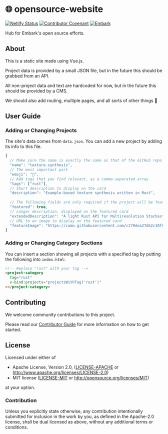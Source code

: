 🌐 opensource-website
=================

[![Netlify Status](https://api.netlify.com/api/v1/badges/a509a033-951d-4d9b-a2c0-3702a8cf9107/deploy-status)](https://app.netlify.com/sites/embark-dev-opensource/deploys)
[![Contributor Covenant](https://img.shields.io/badge/contributor%20covenant-v1.4%20adopted-ff69b4.svg)](CODE_OF_CONDUCT.md)
[![Embark](https://img.shields.io/badge/embark-open%20source-blueviolet.svg)](https://github.com/EmbarkStudios)

Hub for Embark's open source efforts.

## About

This is a static site made using Vue.js.

Project data is provided by a small JSON file, but in the future this should be grabbed from an API.

All non-project data and text are hardcoded for now, but in the future this should be provided by a CMS.

We should also add routing, multiple pages, and all sorts of other things 🙂

## User Guide

### Adding or Changing Projects

The site's data comes from `data.json`. You can add a new project by adding its info to this file.

```javascript
{
  // Make sure the name is exactly the same as that of the GitHub repo name
  "name": "texture-synthesis",
  // The most important part
  "emoji": "🎨",
  // Add tags that you find relevant, as a comma-separated array
  "tags": ["rust"],
  // Short description to display on the card
  "description": "Example-based texture synthesis written in Rust",
  
  // The following fields are only required if the project will be featured:
  "featured": true,
  // Longer description, displayed on the featured card
  "extendedDescription": "A light Rust API for Multiresolution Stochastic Texture Synthesis, a non-parametric example-based algorithm for image generation.",
  // URL to an image to display on the featured card
  "featureImage": "https://camo.githubusercontent.com/c279dea27db2c10f64cd27563d8d7cc86048c5c1/68747470733a2f2f692e696d6775722e636f6d2f43735a6f5350532e6a7067"
}
```

### Adding or Changing Category Sections

You can insert a section showing all projects with a specified tag by putting the following into `index.html`:

```html
<!-- Replace "rust" with your tag -->
<project-category
  tag="rust"
  v-bind:projects="projectsWithTag('rust')"
></project-category>
```

## Contributing

We welcome community contributions to this project.

Please read our [Contributor Guide](CONTRIBUTING.md) for more information on how to get started.

## License

Licensed under either of

* Apache License, Version 2.0, ([LICENSE-APACHE](LICENSE-APACHE) or http://www.apache.org/licenses/LICENSE-2.0)
* MIT license ([LICENSE-MIT](LICENSE-MIT) or http://opensource.org/licenses/MIT)

at your option.

### Contribution

Unless you explicitly state otherwise, any contribution intentionally submitted for inclusion in the work by you, as defined in the Apache-2.0 license, shall be dual licensed as above, without any additional terms or conditions.
